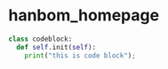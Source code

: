 # hanbom_homepage
```python
class codeblock:
  def self.init(self):
    print("this is code block");
```
